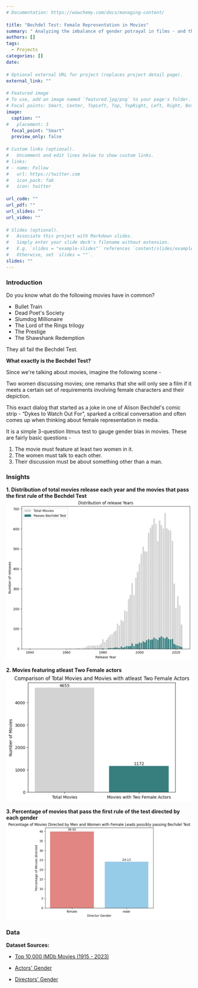 ```yaml
---
# Documentation: https://wowchemy.com/docs/managing-content/

title: "Bechdel Test: Female Representation in Movies"
summary: " Analyzing the imbalance of gender potrayal in films - and the surprising number of movies that do not make the cut! "
authors: []
tags: 
  - Projects
categories: []
date:

# Optional external URL for project (replaces project detail page).
external_link: ""

# Featured image
# To use, add an image named `featured.jpg/png` to your page's folder.
# Focal points: Smart, Center, TopLeft, Top, TopRight, Left, Right, BottomLeft, Bottom, BottomRight.
image:
  caption: ""
#   placement: 3
  focal_point: "Smart"
  preview_only: false

# Custom links (optional).
#   Uncomment and edit lines below to show custom links.
# links:
# - name: Follow
#   url: https://twitter.com
#   icon_pack: fab
#   icon: twitter

url_code: ""
url_pdf: ""
url_slides: ""
url_video: ""

# Slides (optional).
#   Associate this project with Markdown slides.
#   Simply enter your slide deck's filename without extension.
#   E.g. `slides = "example-slides"` references `content/slides/example-slides.md`.
#   Otherwise, set `slides = ""`.
slides: ""
---
```



### Introduction

Do you know what do the following movies have in common?

- Bullet Train
- Dead Poet's Society
- Slumdog Millionaire
- The Lord of the Rings trilogy
- The Prestige
- The Shawshank Redemption

They all fail the Bechdel Test.

**What exactly is the Bechdel Test?**

Since we're talking about movies, imagine the following scene -

Two women discussing movies; one remarks that she will only see a film if it meets a certain set of requirements involving female characters and their depiction.

This exact dialog that started as a joke in one of Alison Bechdel's comic strip - “Dykes to Watch Out For”, sparked a critical conversation and often comes up when thinking about female representation in media.

It is a simple 3-question litmus test to gauge gender bias in movies. These are fairly basic questions -

1. The movie must feature at least two women in it.  
2. The women must talk to each other.  
3. Their discussion must be about something other than a man.  

### Insights

**1. Distribution of total movies release each year and the movies that pass the first rule of the Bechdel Test**
![screen reader text](movie_release_years.png "")

**2. Movies featuring atleast Two Female actors**
![screen reader text](bechdel_total.png "")

**3. Percentage of movies that pass the first rule of the test directed by each gender**
![screen reader text](directors_gender_percentage_passed.png "")


<!-- ### Thoughts
The Bechdel Test first appeared in the comic in 1985. Almost 40 years on, we're not exactly doing very well addressing the core gender inequalities. -->

### Data

**Dataset Sources:**
- [Top 10,000 IMDb Movies (1915 - 2023)](https://www.kaggle.com/datasets/willianoliveiragibin/10000-data-about-movies-1915-2023/data)

- [Actors' Gender](https://github.com/taubergm/HollywoodGenderData/blob/master/all_actors_movies_gender_gold.csv)

- [Directors' Gender](https://github.com/taubergm/HollywoodGenderData/blob/master/all_directors_gender.csv)

